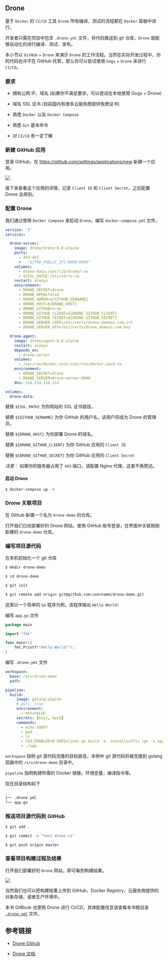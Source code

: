 ## Drone

基于 `Docker` 的 `CI/CD` 工具 `Drone` 所有编译、测试的流程都在 `Docker` 容器中进行。

开发者只需在项目中包含 `.drone.yml` 文件，将代码推送到 git 仓库，`Drone` 就能够自动化的进行编译、测试、发布。

本小节以 `GitHub` + `Drone` 来演示 `Drone` 的工作流程。当然在实际开发过程中，你的代码也许不在 GitHub 托管，那么你可以尝试使用 `Gogs` + `Drone` 来进行 `CI/CD`。

### 要求

* 拥有公网 IP、域名 (如果你不满足要求，可以尝试在本地使用 Gogs + Drone)

* 域名 SSL 证书 (目前国内有很多云服务商提供免费证书)

* 熟悉 `Docker` 以及 `Docker Compose`

* 熟悉 `Git` 基本命令

* 对 `CI/CD` 有一定了解

### 新建 GitHub 应用

登录 GitHub，在 https://github.com/settings/applications/new 新建一个应用。

![](../.image/drone-github.png)

接下来查看这个应用的详情，记录 `Client ID` 和 `Client Secret`，之后配置 Drone 会用到。

### 配置 Drone

我们通过使用 `Docker Compose` 来启动 `Drone`，编写 `docker-compose.yml` 文件。

```yaml
version: '3'
services:

  drone-server:
    image: drone/drone:0.8-alpine
    ports:
      - 443:443
      # - "${PRO_PUBLIC_IP}:8000:8000"
    volumes:
      - drone-data:/var/lib/drone/:rw
      - ${SSL_PATH}:/etc/certs:rw
    restart: always
    environment:
      - DRONE_SECRET=drone
      - DRONE_OPEN=false
      - DRONE_ADMIN=${GITHUB_SERNAME}
      - DRONE_HOST=${DRONE_HOST}
      - DRONE_GITHUB=true
      - DRONE_GITHUB_CLIENT=${DRONE_GITHUB_CLIENT}
      - DRONE_GITHUB_SECRET=${DRONE_GITHUB_SECRET}
      - DRONE_SERVER_CERT=/etc/certs/drone.domain.com.crt
      - DRONE_SERVER_KEY=/etc/certs/drone.domain.com.key

  drone-agent:
    image: drone/agent:0.8-alpine
    restart: always
    depends_on:
      - drone-server
    volumes:
      - /var/run/docker.sock:/var/run/docker.sock:rw
    environment:
      - DRONE_SECRET=drone
      - DRONE_SERVER=drone-server:9000
    dns: 114.114.114.114

volumes:
  drone-data:
```

替换 `${SSL_PATH}` 为你网站的 SSL 证书路径。

替换 `${GITHUB_SERNAME}` 为你 GitHub 的用户名，该用户将成为 Drone 的管理员。

替换 `${DRONE_HOST}` 为你部署 Drone 的域名。

替换 `${DRONE_GITHUB_CLIENT}` 为你 GitHub 应用的 `Client ID`

替换 `${DRONE_GITHUB_SECRET}` 为你 GitHub 应用的 `Client Secret`

*注意：* 如果你的服务器占用了 `443` 端口，请配置 Nginx 代理，这里不再赘述。

#### 启动 Drone

```bash
$ docker-compose up -d
```

### Drone 关联项目

在 Github 新建一个名为 `drone-demo` 的仓库。

打开我们已经部署好的 Drone 网站，使用 GitHub 账号登录，在界面中关联刚刚新建的 `drone-demo` 仓库。

### 编写项目源代码

在本机初始化一个 git 仓库

```bash
$ mkdir drone-demo

$ cd drone-demo

$ git init

$ git remote add origin git@github.com:username/drone-demo.git
```

这里以一个简单的 `Go` 程序为例，该程序输出 `Hello World!`

编写 `app.go` 文件

```go
package main

import "fmt"

func main(){
    fmt.Printf("Hello World!");
}
```

编写 `.drone.yml` 文件

```yaml
workspace:
  base: /srv/drone-demo
  path: .

pipeline:
  build:
     image: golang:alpine
     # pull: true
     environment:
       - KEY=VALUE
     secrets: [key1, key2]
     commands:
       - echo $$KEY
       - pwd
       - ls
       - CGO_ENABLED=0 GOOS=linux go build -a -installsuffix cgo -o app .
       - ./app
```

`workspace` 指明 git 源代码克隆的目标路径，本例中 git 源代码将被克隆到 golang 容器中的 `/srv/drone-demo` 目录中。

`pipeline` 指明构建所需的 Docker 镜像，环境变量，编译指令等。

现在目录结构如下

```bash
.
├── .drone.yml
└── app.go
```

### 推送项目源代码到 GitHub

```bash
$ git add .

$ git commit -m "test drone ci"

$ git push origin master
```

### 查看项目构建过程及结果

打开我们部署好的 `Drone` 网站，即可看到构建结果。

![](../.image/drone-build.png)

当然我们也可以把构建结果上传到 GitHub，Docker Registry，云服务商提供的对象存储，或者生产环境中。

本书 GitBook 也使用 Drone 进行 CI/CD，具体配置信息请查看本书根目录 [`.drone.yml`](https://github.com/yeasy/docker_practice/blob/master/.drone.yml) 文件。

## 参考链接

* [Drone Github](https://github.com/drone/drone)

* [Drone 文档](http://docs.drone.io/)
